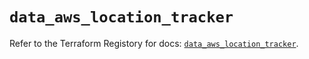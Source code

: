 # `data_aws_location_tracker`

Refer to the Terraform Registory for docs: [`data_aws_location_tracker`](https://registry.terraform.io/providers/hashicorp/aws/4.64.0/docs/data-sources/location_tracker).
